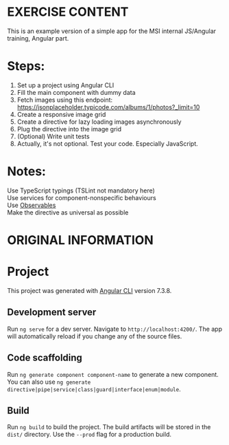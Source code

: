 # EXERCISE CONTENT

This is an example version of a simple app for the MSI internal JS/Angular training, Angular part.

# Steps: 
1. Set up a project using Angular CLI
2. Fill the main component with dummy data
3. Fetch images using this endpoint: https://jsonplaceholder.typicode.com/albums/1/photos?_limit=10 
4. Create a responsive image grid
5. Create a directive for lazy loading images asynchronously 
6. Plug the directive into the image grid
7. (Optional) Write unit tests
8. Actually, it's not optional. Test your code. Especially JavaScript. 

# Notes: 

Use TypeScript typings (TSLint not mandatory here)  
Use services for component-nonspecific behaviours  
Use [Observables](https://angular.io/guide/rx-library)  
Make the directive as universal as possible  


# ORIGINAL INFORMATION

# Project

This project was generated with [Angular CLI](https://github.com/angular/angular-cli) version 7.3.8.

## Development server

Run `ng serve` for a dev server. Navigate to `http://localhost:4200/`. The app will automatically reload if you change any of the source files.

## Code scaffolding

Run `ng generate component component-name` to generate a new component. You can also use `ng generate directive|pipe|service|class|guard|interface|enum|module`.

## Build

Run `ng build` to build the project. The build artifacts will be stored in the `dist/` directory. Use the `--prod` flag for a production build.

